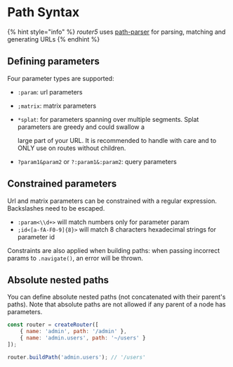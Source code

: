 # Path Syntax

{% hint style="info" %}
_router5_ uses [path-parser](https://github.com/troch/path-parser) for parsing, matching and generating URLs
{% endhint %}

## Defining parameters

Four parameter types are supported:

* `:param`: url parameters
* `;matrix`: matrix parameters
* `*splat`: for parameters spanning over multiple segments. Splat parameters are greedy and could swallow a

  large part of your URL. It is recommended to handle with care and to ONLY use on routes without children.

* `?param1&param2` or `?:param1&:param2`: query parameters

## Constrained parameters

Url and matrix parameters can be constrained with a regular expression. Backslashes need to be escaped.

* `:param<\\d+>` will match numbers only for parameter param
* `;id<[a-fA-F0-9]{8}>` will match 8 characters hexadecimal strings for parameter id

Constraints are also applied when building paths: when passing incorrect params to `.navigate()`, an error will be thrown.

## Absolute nested paths

You can define absolute nested paths \(not concatenated with their parent's paths\). Note that absolute paths are not allowed if any parent of a node has parameters.

```javascript
const router = createRouter([
    { name: 'admin', path: '/admin' },
    { name: 'admin.users', path: '~/users' }
]);

router.buildPath('admin.users'); // '/users'
```

